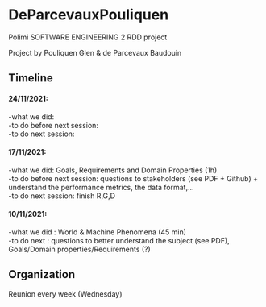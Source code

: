 # DeParcevauxPouliquen
Polimi SOFTWARE ENGINEERING 2 RDD project

Project by Pouliquen Glen & de Parcevaux Baudouin

## Timeline

#### 24/11/2021:
-what we did:  
-to do before next session:  
-to do next session:   

#### 17/11/2021:   
-what we did: Goals, Requirements and Domain Properties (1h)  
-to do before next session: questions to stakeholders (see PDF + Github) + understand the performance metrics, the data format,...  
-to do next session: finish R,G,D   

#### 10/11/2021:  
-what we did : World & Machine Phenomena (45 min)  
-to do next : questions to better understand the subject (see PDF), Goals/Domain properties/Requirements (?)

## Organization
Reunion every week (Wednesday)
